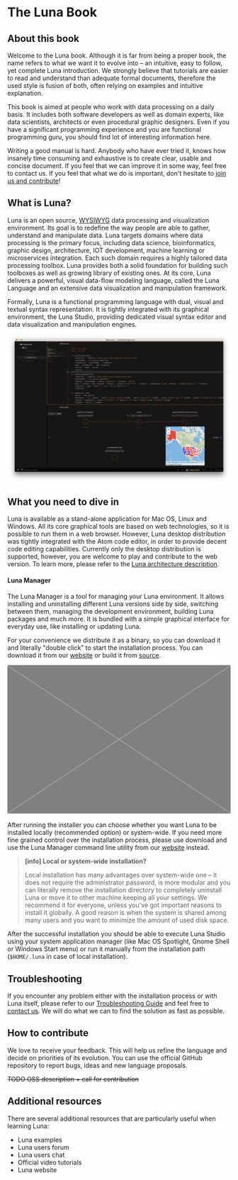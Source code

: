 # The Luna Book

## About this book

Welcome to the Luna book. Although it is far from being a proper book, the name refers to what we want it to evolve into – an intuitive, easy to follow, yet complete Luna introduction. We strongly believe that tutorials are easier to read and understand than adequate formal documents, therefore the used style is fusion of both, often relying on examples and intuitive explanation.

This book is aimed at people who work with data processing on a daily basis. It includes both software developers as well as domain experts, like data scientists, architects or even procedural graphic designers. Even if you have a significant programming experience and you are functional programming guru, you should find lot of interesting information here.

Writing a good manual is hard. Anybody who have ever tried it, knows how insanely time consuming and exhaustive is to create clear, usable and concise document. If you feel that we can improve it in some way, feel free to contact us. If you feel that what we do is important, don't hesitate to [join us and contribute](http://luna-lang.org/contributors)! 

## What is Luna?

Luna is an open source, [WYSIWYG](https://en.wikipedia.org/wiki/WYSIWYG) data processing and visualization environment. Its goal is to redefine the way people are able to gather, understand and manipulate data. Luna targets domains where data processing is the primary focus, including data science, bioinformatics, graphic design, architecture, IOT development, machine learning or microservices integration. Each such domain requires a highly tailored data processing toolbox. Luna provides both a solid foundation for building such toolboxes as well as growing library of existing ones. At its core, Luna delivers a powerful, visual data-flow modeling language, called the Luna Language and an extensive data visualization and manipulation framework.

Formally, Luna is a functional programming language with dual, visual and textual syntax representation. It is tightly integrated with its graphical environment, the Luna Studio, providing dedicated visual syntax editor and data visualization and manipulation engines.

![](/assets/screen1.png)


## What you need to dive in

Luna is available as a stand-alone application for Mac OS, Linux and Windows. All its core graphical tools are based on web technologies, so it is possible to run them in a web browser. However, Luna desktop distribution was tightly integrated with the Atom code editor, in order to provide decent code editing capabilities. Currently only the desktop distribution is supported, however, you are welcome to play and contribute to the web version. To learn more, please refer to the [Luna architecture description](architecture.md).



#### Luna Manager
The Luna Manager is a tool for managing your Luna environment. It allows installing and uninstalling different Luna versions side by side, switching between them, managing the development environment, building Luna packages and much more. It is bundled with a simple graphical interface for everyday use, like installing or updating Luna. 

For your convenience we distribute it as a binary, so you can download it and literally "double click" to start the installation process. You can download it from our [website](http://luna-lang.org) or build it from [source](http://github.com/luna/luna-manager).

![](/assets/placeholder.jpg)

After running the installer you can choose whether you want Luna to be installed locally (recommended option) or system-wide. If you need more fine grained control over the installation process, please use download and use the Luna Manager command line utility from our [website](http://luna-lang.org) instead.

> **[info] Local or system-wide installation?**
>
> Local installation has many advantages over system-wide one – it does not require the administrator password, is more modular and you can literally remove the installation directory to completely uninstall Luna or move it to other machine keeping all your settings. We recommend it for everyone, unless you've got important reasons to install it globally. A good reason is when the system is shared among many users and you want to minimize the amount of used disk space.

After the successful installation you should be able to execute Luna Studio using your system application manager (like Mac OS Spotlight, Gnome Shell or Windows Start menu) or run it manually from the installation path (`$HOME/.luna` in case of local installation).

## Troubleshooting
If you encounter any problem either with the installation process or with Luna itself, please refer to our [Troubleshooting Guide](http://luna-lang.org/troubleshooting) and feel free to [contact us](http://luna-lang.org/contact). We will do what we can to find the solution as fast as possible.

## How to contribute

We love to receive your feedback. This will help us refine the language and decide on priorities of its evolution. You can use the official GitHub repository to report bugs, ideas and new language proposals.

~~TODO OSS description + call for contribution~~


## Additional resources

There are several additional resources that are particularly useful when learning Luna:

* Luna examples
* Luna users forum
* Luna users chat
* Official video tutorials
* Luna website




